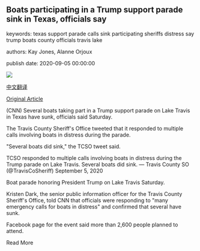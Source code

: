 ## Boats participating in a Trump support parade sink in Texas, officials say

keywords: texas support parade calls sink participating sheriffs distress say trump boats county officials travis lake

authors: Kay Jones, Alanne Orjoux

publish date: 2020-09-05 00:00:00

![](https://cdn.cnn.com/cnnnext/dam/assets/200905153658-01-texas-trump-boat-parade-sink-super-tease.jpg)

[中文翻译](Boats%20participating%20in%20a%20Trump%20support%20parade%20sink%20in%20Texas%2C%20officials%20say_zh.md)

[Original Article](https://edition.cnn.com/2020/09/05/us/trump-parade-boats-sink-trnd/index.html)

(CNN) Several boats taking part in a Trump support parade on Lake Travis in Texas have sunk, officials said Saturday.

The Travis County Sheriff's Office tweeted that it responded to multiple calls involving boats in distress during the parade.

"Several boats did sink," the TCSO tweet said.

TCSO responded to multiple calls involving boats in distress during the Trump parade on Lake Travis. Several boats did sink. — Travis County SO (@TravisCoSheriff) September 5, 2020

Boat parade honoring President Trump on Lake Travis Saturday.

Kristen Dark, the senior public information officer for the Travis County Sheriff's Office, told CNN that officials were responding to "many emergency calls for boats in distress" and confirmed that several have sunk.

Facebook page for the event said more than 2,600 people planned to attend.

Read More